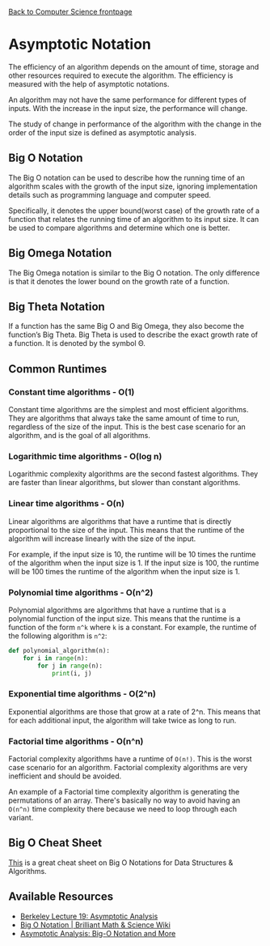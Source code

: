[Back to Computer Science frontpage](computer-science.md)

# Asymptotic Notation

The efficiency of an algorithm depends on the amount of time, storage and other resources required to execute the algorithm. The efficiency is measured with the help of asymptotic notations.

An algorithm may not have the same performance for different types of inputs. With the increase in the input size, the performance will change.

The study of change in performance of the algorithm with the change in the order of the input size is defined as asymptotic analysis.

## Big O Notation

The Big O notation can be used to describe how the running time of an algorithm scales with the growth of the input size, ignoring implementation details such as programming language and computer speed. 

Specifically, it denotes the upper bound(worst case) of the growth rate of a function that relates the running time of an algorithm to its input size. It can be used to compare algorithms and determine which one is better.

## Big Omega Notation

The Big Omega notation is similar to the Big O notation. The only difference is that it denotes the lower bound on the growth rate of a function.

## Big Theta Notation

If a function has the same Big O and Big Omega, they also become the function’s Big Theta. Big Theta is used to describe the exact growth rate of a function. It is denoted by the symbol Θ.

## Common Runtimes

### Constant time algorithms - O(1)

Constant time algorithms are the simplest and most efficient algorithms. They are algorithms that always take the same amount of time to run, regardless of the size of the input. This is the best case scenario for an algorithm, and is the goal of all algorithms.

### Logarithmic time algorithms - O(log n)

Logarithmic complexity algorithms are the second fastest algorithms. They are faster than linear algorithms, but slower than constant algorithms.

### Linear time algorithms - O(n)

Linear algorithms are algorithms that have a runtime that is directly proportional to the size of the input. This means that the runtime of the algorithm will increase linearly with the size of the input. 

For example, if the input size is 10, the runtime will be 10 times the runtime of the algorithm when the input size is 1. If the input size is 100, the runtime will be 100 times the runtime of the algorithm when the input size is 1.

### Polynomial time algorithms - O(n^2)

Polynomial algorithms are algorithms that have a runtime that is a polynomial function of the input size. This means that the runtime is a function of the form `n^k` where `k` is a constant. For example, the runtime of the following algorithm is `n^2`:

```PYTHON
def polynomial_algorithm(n):
    for i in range(n):
        for j in range(n):
            print(i, j)
```

### Exponential time algorithms - O(2^n)

Exponential algorithms are those that grow at a rate of 2^n. This means that for each additional input, the algorithm will take twice as long to run.

### Factorial time algorithms - O(n^n)

Factorial complexity algorithms have a runtime of `O(n!)`. This is the worst case scenario for an algorithm. Factorial complexity algorithms are very inefficient and should be avoided.

An example of a Factorial time complexity algorithm is generating the permutations of an array. There's basically no way to avoid having an `O(n^n)` time complexity there because we need to loop through each variant.

## Big O Cheat Sheet

[This](https://www.bigocheatsheet.com/) is a great cheat sheet on Big O Notations for Data Structures & Algorithms.

## Available Resources

- [Berkeley Lecture 19: Asymptotic Analysis](https://archive.org/details/ucberkeley_webcast_VIS4YDpuP98)
- [Big O Notation | Brilliant Math & Science Wiki](https://brilliant.org/wiki/big-o-notation/)
- [Asymptotic Analysis: Big-O Notation and More](https://www.programiz.com/dsa/asymptotic-notations)